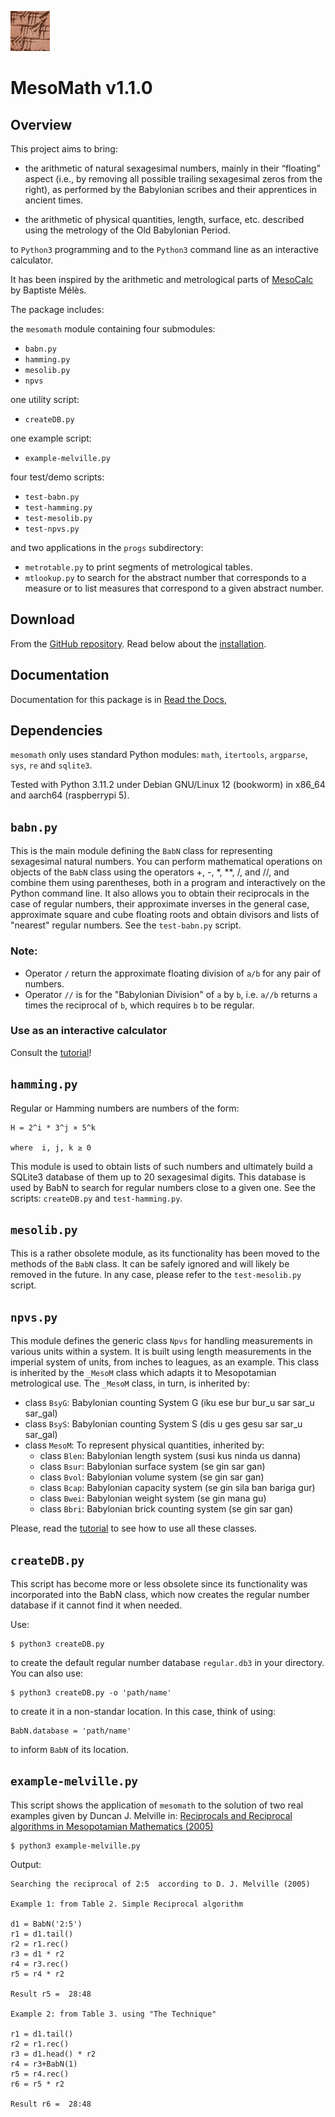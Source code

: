 ![mesomath](_static/mesomath.png) 

# MesoMath v1.1.0

## Overview

This project aims to bring:

*  the arithmetic of natural sexagesimal numbers, mainly in their “floating” aspect (i.e., by removing all possible trailing sexagesimal zeros from the right), as performed by the Babylonian scribes and their apprentices in ancient times. 

* the arithmetic of physical quantities, length, surface, etc. described using the metrology of the Old Babylonian Period.

to `Python3` programming and to the `Python3` command line as an interactive calculator.

It has been inspired by the arithmetic and metrological parts of [MesoCalc](https://github.com/BapMel/mesocalc) by Baptiste Mélès. 

The package includes:

the `mesomath` module containing four submodules:

*  `babn.py`
*  `hamming.py`
*  `mesolib.py`
*  `npvs`


one utility script:

*  `createDB.py`

one example script:

*  `example-melville.py`

four test/demo scripts:

*  `test-babn.py`
*  `test-hamming.py`
*  `test-mesolib.py`
*  `test-npvs.py`

and two applications in the `progs` subdirectory:

*  `metrotable.py` to print segments of metrological tables.
*  `mtlookup.py` to search for the abstract number that corresponds to a measure or to list measures that correspond to a given abstract number.

## Download

From the [GitHub repository](https://github.com/jccsvq/mesomath). Read below about the [installation](https://mesomath.readthedocs.io/install.html).

## Documentation

Documentation for this package is in [Read the Docs](https://mesomath.readthedocs.io/index.html),



## Dependencies

`mesomath` only uses  standard Python modules: `math`, `itertools`, `argparse`, `sys`, `re` and `sqlite3`. 

Tested with Python 3.11.2 under Debian GNU/Linux 12 (bookworm) in x86_64 and aarch64 (raspberrypi 5).

##   `babn.py`

This is the main module defining the `BabN` class for representing sexagesimal natural numbers. You can perform mathematical operations on objects of the `BabN` class using the operators +, -, *, **, /, and //, and combine them using parentheses, both in a program and interactively on the Python command line. It also allows you to obtain their reciprocals in the case of regular numbers, their approximate inverses in the general case, approximate square and cube floating roots and obtain divisors and lists of "nearest" regular numbers. See the `test-babn.py` script.

### Note:

*  Operator `/` return the approximate floating division of `a/b` for any pair of numbers.
*  Operator `//` is for the "Babylonian Division" of `a` by `b`, i.e. `a//b` returns `a` times the reciprocal of `b`, which requires `b` to be regular.

###  Use as an interactive calculator

Consult the [tutorial](https://mesomath.readthedocs.io/tutorial.html)!

## `hamming.py`

Regular or Hamming numbers are numbers of the form:

    H = 2^i * 3^j × 5^k
    
    where  i, j, k ≥ 0 

This module is used to obtain lists of such numbers and ultimately build a SQLite3 database of them up to 20 sexagesimal digits. This database is used by BabN to search for regular numbers close to a given one. See the scripts: `createDB.py` and `test-hamming.py`.

## `mesolib.py`

This is a rather obsolete module, as its functionality has been moved to the methods of the `BabN` class. It can be safely ignored and will likely be removed in the future. In any case, please refer to the `test-mesolib.py` script.

## `npvs.py`

This module defines the generic class `Npvs` for handling measurements in various units within a system. It is built using length measurements in the imperial system of units, from inches to leagues, as an example. This class is inherited by the `_MesoM` class which adapts it to Mesopotamian metrological use. The `_MesoM` class, in turn, is inherited by:

*  class `BsyG`: Babylonian counting System G (iku ese bur bur_u sar sar_u sar_gal)
*  class `BsyS`: Babylonian counting  System S (dis u ges gesu sar sar_u sar_gal)
*  class `MesoM`: To represent physical quantities, inherited by:
    *  class `Blen`: Babylonian length system (susi kus ninda us danna)
    *  class `Bsur`: Babylonian surface system (se gin sar gan)
    *  class `Bvol`: Babylonian volume system  (se gin sar gan)
    *  class `Bcap`: Babylonian capacity system  (se gin sila ban bariga gur)
    *  class `Bwei`: Babylonian weight system (se gin mana gu)
    *  class `Bbri`: Babylonian brick counting system (se gin sar gan)

Please, read the [tutorial](https://mesomath.readthedocs.io/tutorial.html) to see how to use all these classes.

##  `createDB.py`

This script has become more or less obsolete since its functionality was incorporated into the BabN class, which now creates the regular number database if it cannot find it when needed.

Use:

    $ python3 createDB.py

to create the default regular number database `regular.db3` in your directory.  You can also use:

    $ python3 createDB.py -o 'path/name'

to create it in a non-standar location. In this case, think of using:

    BabN.database = 'path/name'

to inform `BabN`  of its location.

##  `example-melville.py`

This script shows the application of `mesomath` to the solution of two real examples given by Duncan J. Melville in: [Reciprocals and Reciprocal algorithms in Mesopotamian Mathematics (2005)](https://www.researchgate.net/publication/237309438_RECIPROCALS_AND_RECIPROCAL_ALGORITHMS_IN_MESOPOTAMIAN_MATHEMATICS)

    $ python3 example-melville.py 

Output:

    Searching the reciprocal of 2:5  according to D. J. Melville (2005)

    Example 1: from Table 2. Simple Reciprocal algorithm

    d1 = BabN('2:5')
    r1 = d1.tail()
    r2 = r1.rec()
    r3 = d1 * r2
    r4 = r3.rec()
    r5 = r4 * r2

    Result r5 =  28:48

    Example 2: from Table 3. using "The Technique"

    r1 = d1.tail()
    r2 = r1.rec()
    r3 = d1.head() * r2
    r4 = r3+BabN(1)
    r5 = r4.rec()
    r6 = r5 * r2

    Result r6 =  28:48


